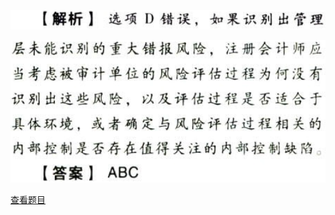 ![](77788374fc8c5ca22f40b880233cb58b.png)

![](c751ff8ece774d1b676d2f070e07b243.png)

[查看题目](../风险评估.本章真题.md#5-题目)

